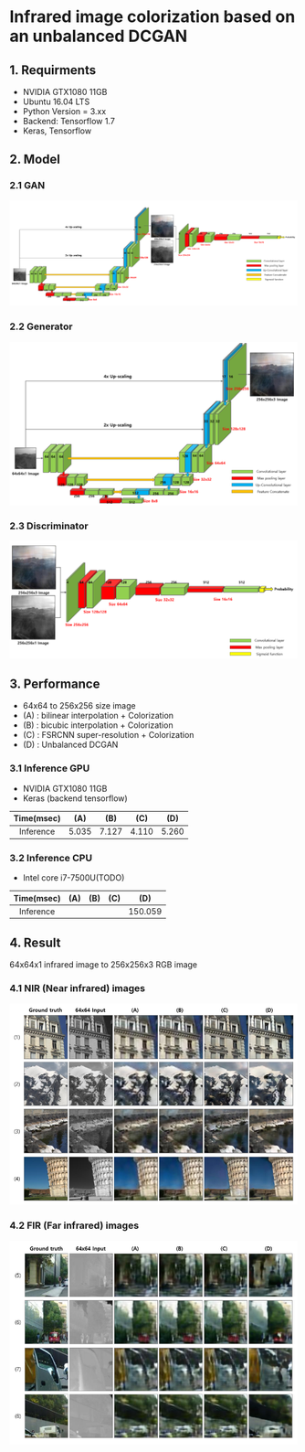 # Infrared image colorization based on an unbalanced DCGAN #

## 1. Requirments
* NVIDIA GTX1080 11GB
* Ubuntu 16.04 LTS
* Python Version = 3.xx
* Backend: Tensorflow 1.7
* Keras, Tensorflow

## 2. Model
### 2.1 GAN
![GAN](./readme/model.PNG)

### 2.2 Generator
![GENERATOR](./readme/model_generator.PNG)

### 2.3 Discriminator
![DISCRIMINATOR](./readme/model_discriminator.png)

## 3. Performance
* 64x64 to 256x256 size image
* (A) : bilinear interpolation + Colorization
* (B) : bicubic interpolation + Colorization
* (C) : FSRCNN super-resolution + Colorization
* (D) : Unbalanced DCGAN

### 3.1 Inference GPU
* NVIDIA GTX1080 11GB
* Keras (backend tensorflow)

Time(msec)|(A)|(B)|(C)|(D)
:---:|:---:|:---:|:---:|:---:
Inference|5.035|7.127|4.110|5.260

### 3.2 Inference CPU
* Intel core i7-7500U(TODO)

Time(msec)|(A)|(B)|(C)|(D)
:---:|:---:|:---:|:---:|:---:
Inference| | | |150.059

## 4. Result
64x64x1 infrared image to 256x256x3 RGB image
### 4.1 NIR (Near infrared) images
![NIR](./readme/result_nir.PNG)

### 4.2 FIR (Far infrared) images
![FIR](./readme/result_fir.PNG)


